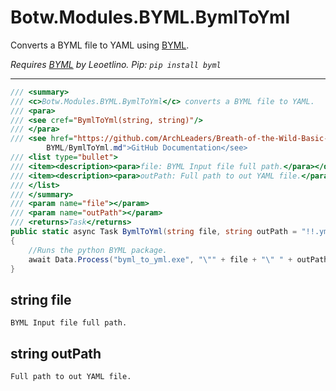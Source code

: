 # Botw.Modules.BYML.BymlToYml

Converts a BYML file to YAML using [BYML](https://github.com/zeldamods/byml-v2).

_Requires [BYML](https://github.com/zeldamods/byml-v2) by Leoetlino. Pip: `pip install byml`_

---

```cs
/// <summary>
/// <c>Botw.Modules.BYML.BymlToYml</c> converts a BYML file to YAML.
/// <para>
/// <see cref="BymlToYml(string, string)"/>
/// </para>
/// <see href="https://github.com/ArchLeaders/Breath-of-the-Wild-Basic-Mod-Creator/blob/master/Docs/Botw_Tools/Modules/
        BYML/BymlToYml.md">GitHub Documentation</see>
/// <list type="bullet">
/// <item><description><para>file: BYML Input file full path.</para></description></item>
/// <item><description><para>outPath: Full path to out YAML file.</para></description></item>
/// </list>
/// </summary>
/// <param name="file"></param>
/// <param name="outPath"></param>
/// <returns>Task</returns>
public static async Task BymlToYml(string file, string outPath = "!!.yml")
{
    //Runs the python BYML package.
    await Data.Process("byml_to_yml.exe", "\"" + file + "\" " + outPath);
}
```

## string file

```
BYML Input file full path.
```

## string outPath

```
Full path to out YAML file.
```
